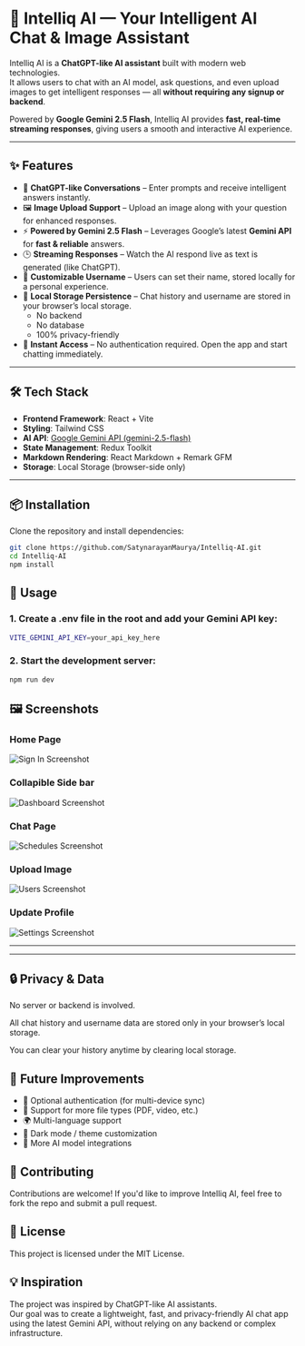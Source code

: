 # 🌟 Intelliq AI — Your Intelligent AI Chat & Image Assistant

Intelliq AI is a **ChatGPT-like AI assistant** built with modern web technologies.  
It allows users to chat with an AI model, ask questions, and even upload images to get intelligent responses — all **without requiring any signup or backend**.  

Powered by **Google Gemini 2.5 Flash**, Intelliq AI provides **fast, real-time streaming responses**, giving users a smooth and interactive AI experience.

---

## ✨ Features

- 💬 **ChatGPT-like Conversations** – Enter prompts and receive intelligent answers instantly.
- 🖼 **Image Upload Support** – Upload an image along with your question for enhanced responses.
- ⚡ **Powered by Gemini 2.5 Flash** – Leverages Google’s latest **Gemini API** for **fast & reliable** answers.
- 🕒 **Streaming Responses** – Watch the AI respond live as text is generated (like ChatGPT).
- 👤 **Customizable Username** – Users can set their name, stored locally for a personal experience.
- 💾 **Local Storage Persistence** – Chat history and username are stored in your browser’s local storage.  
  - No backend  
  - No database  
  - 100% privacy-friendly
- 🚀 **Instant Access** – No authentication required. Open the app and start chatting immediately.

---

## 🛠 Tech Stack

- **Frontend Framework**: React + Vite  
- **Styling**: Tailwind CSS  
- **AI API**: [Google Gemini API (gemini-2.5-flash)](https://ai.google.dev/)  
- **State Management**: Redux Toolkit  
- **Markdown Rendering**: React Markdown + Remark GFM  
- **Storage**: Local Storage (browser-side only)

---

## 📦 Installation

Clone the repository and install dependencies:

```bash
git clone https://github.com/SatynarayanMaurya/Intelliq-AI.git
cd Intelliq-AI
npm install
```


## 🚀 Usage

### 1. Create a .env file in the root and add your Gemini API key:

```bash
VITE_GEMINI_API_KEY=your_api_key_here
```

### 2. Start the development server:

```bash
npm run dev
```

## 🖼️ Screenshots

### Home Page
![Sign In Screenshot](https://drive.google.com/uc?export=view&id=1lyuNljWFMh9n9943cduV6Nc8TprDk3ct)


### Collapible Side bar
![Dashboard Screenshot](https://drive.google.com/uc?export=view&id=1y15ujauoNLdkdy-4mIGVcmuK5DmE0iCc)

### Chat Page
![Schedules Screenshot](https://drive.google.com/uc?export=view&id=1yNtWGb9QDFQVB6UZQzbWZbBRyHQrQl5n)

### Upload Image
![Users Screenshot](https://drive.google.com/uc?export=view&id=1zqF7sP3vS2-_Nn2ozFyFTJ2i5UGZIGHh)

### Update Profile
![Settings Screenshot](https://drive.google.com/uc?export=view&id=13-FsDaZEXL6yU5jYuCeX2n6X7zNzepXs)

---
---

## 🔒 Privacy & Data

No server or backend is involved.

All chat history and username data are stored only in your browser’s local storage.

You can clear your history anytime by clearing local storage.

## 🌱 Future Improvements

- 🔐 Optional authentication (for multi-device sync)
- 📂 Support for more file types (PDF, video, etc.)
- 🌍 Multi-language support
- 🎨 Dark mode / theme customization
- 🤖 More AI model integrations

## 🙌 Contributing

Contributions are welcome! If you'd like to improve Intelliq AI, feel free to fork the repo and submit a pull request.

## 📜 License

This project is licensed under the MIT License.

## 💡 Inspiration

The project was inspired by ChatGPT-like AI assistants.  
Our goal was to create a lightweight, fast, and privacy-friendly AI chat app using the latest Gemini API, without relying on any backend or complex infrastructure.
